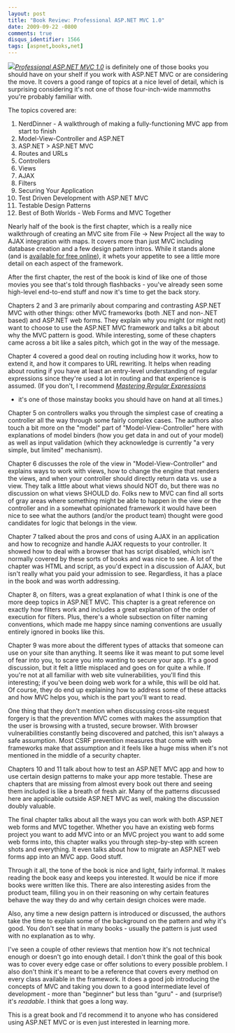 ```yaml
---
layout: post
title: "Book Review: Professional ASP.NET MVC 1.0"
date: 2009-09-22 -0800
comments: true
disqus_identifier: 1566
tags: [aspnet,books,net]
---
```

[*![](http://ecx.images-amazon.com/images/I/41vsFoLZq9L._SL160_.jpg)*](http://www.amazon.com/gp/product/0470384611?ie=UTF8&tag=mhsvortex&linkCode=as2&camp=1789&creative=390957&creativeASIN=0470384611 "Professional ASP.NET MVC 1.0")*[Professional
ASP.NET MVC
1.0](http://www.amazon.com/gp/product/0470384611?ie=UTF8&tag=mhsvortex&linkCode=as2&camp=1789&creative=390957&creativeASIN=0470384611)*
is definitely one of those books you should have on your shelf if you
work with ASP.NET MVC or are considering the move. It covers a good
range of topics at a nice level of detail, which is surprising
considering it's not one of those four-inch-wide mammoths you're
probably familiar with.

The topics covered are:

1.  NerdDinner - A walkthrough of making a fully-functioning MVC app
    from start to finish
2.  Model-View-Controller and ASP.NET
3.  ASP.NET \> ASP.NET MVC
4.  Routes and URLs
5.  Controllers
6.  Views
7.  AJAX
8.  Filters
9.  Securing Your Application
10. Test Driven Development with ASP.NET MVC
11. Testable Design Patterns
12. Best of Both Worlds - Web Forms and MVC Together

Nearly half of the book is the first chapter, which is a really nice
walkthrough of creating an MVC site from File -\> New Project all the
way to AJAX integration with maps. It covers more than just MVC
including database creation and a few design pattern intros. While it
stands alone (and is [available for free
online](http://tinyurl.com/aspnetmvc)), it whets your appetite to see a
little more detail on each aspect of the framework.

After the first chapter, the rest of the book is kind of like one of
those movies you see that's told through flashbacks - you've already
seen some high-level end-to-end stuff and now it's time to get the back
story.

Chapters 2 and 3 are primarily about comparing and contrasting ASP.NET
MVC with other things: other MVC frameworks (both .NET and non-.NET
based) and ASP.NET web forms. They explain why you might (or might not)
want to choose to use the ASP.NET MVC framework and talks a bit about
why the MVC pattern is good. While interesting, some of these chapters
came across a bit like a sales pitch, which got in the way of the
message.

Chapter 4 covered a good deal on routing including how it works, how to
extend it, and how it compares to URL rewriting. It helps when reading
about routing if you have at least an entry-level understanding of
regular expressions since they're used a lot in routing and that
experience is assumed. (If you don't, I recommend *[Mastering Regular
Expressions](http://www.amazon.com/gp/product/0596528124?ie=UTF8&tag=mhsvortex&linkCode=as2&camp=1789&creative=390957&creativeASIN=0596528124)*
- it's one of those mainstay books you should have on hand at all
times.)

Chapter 5 on controllers walks you through the simplest case of creating
a controller all the way through some fairly complex cases. The authors
also touch a bit more on the "model" part of "Model-View-Controller"
here with explanations of model binders (how you get data in and out of
your model) as well as input validation (which they acknowledge is
currently "a very simple, but limited" mechanism).

Chapter 6 discusses the role of the view in "Model-View-Controller" and
explains ways to work with views, how to change the engine that renders
the views, and when your controller should directly return data vs. use
a view. They talk a little about what views should NOT do, but there was
no discussion on what views SHOULD do. Folks new to MVC can find all
sorts of gray areas where something might be able to happen in the view
or the controller and in a somewhat opinionated framework it would have
been nice to see what the authors (and/or the product team) thought were
good candidates for logic that belongs in the view.

Chapter 7 talked about the pros and cons of using AJAX in an application
and how to recognize and handle AJAX requests to your controller. It
showed how to deal with a browser that has script disabled, which isn't
normally covered by these sorts of books and was nice to see. A lot of
the chapter was HTML and script, as you'd expect in a discussion of
AJAX, but isn't really what you paid your admission to see. Regardless,
it has a place in the book and was worth addressing.

Chapter 8, on filters, was a great explanation of what I think is one of
the more deep topics in ASP.NET MVC. This chapter is a great reference
on exactly how filters work and includes a great explanation of the
order of execution for filters. Plus, there's a whole subsection on
filter naming conventions, which made me happy since naming conventions
are usually entirely ignored in books like this.

Chapter 9 was more about the different types of attacks that someone can
use on your site than anything. It seems like it was meant to put some
level of fear into you, to scare you into wanting to secure your app.
It's a good discussion, but it felt a little misplaced and goes on for
quite a while. If you're not at all familiar with web site
vulnerabilities, you'll find this interesting; if you've been doing web
work for a while, this will be old hat. Of course, they do end up
explaining how to address some of these attacks and how MVC helps you,
which is the part you'll want to read.

One thing that they don't mention when discussing cross-site request
forgery is that the prevention MVC comes with makes the assumption that
the user is browsing with a trusted, secure browser. With browser
vulnerabilities constantly being discovered and patched, this isn't
always a safe assumption. Most CSRF prevention measures that come with
web frameworks make that assumption and it feels like a huge miss when
it's not mentioned in the middle of a security chapter.

Chapters 10 and 11 talk about how to test an ASP.NET MVC app and how to
use certain design patterns to make your app more testable. These are
chapters that are missing from almost every book out there and seeing
them included is like a breath of fresh air. Many of the patterns
discussed here are applicable outside ASP.NET MVC as well, making the
discussion doubly valuable.

The final chapter talks about all the ways you can work with both
ASP.NET web forms and MVC together. Whether you have an existing web
forms project you want to add MVC into or an MVC project you want to add
some web forms into, this chapter walks you through step-by-step with
screen shots and everything. It even talks about how to migrate an
ASP.NET web forms app into an MVC app. Good stuff.

Through it all, the tone of the book is nice and light, fairly informal.
It makes reading the book easy and keeps you interested. It would be
nice if more books were written like this. There are also interesting
asides from the product team, filling you in on their reasoning on why
certain features behave the way they do and why certain design choices
were made.

Also, any time a new design pattern is introduced or discussed, the
authors take the time to explain some of the background on the pattern
and why it's good. You don't see that in many books - usually the
pattern is just used with no explanation as to why.

I've seen a couple of other reviews that mention how it's not technical
enough or doesn't go into enough detail. I don't think the goal of this
book was to cover every edge case or offer solutions to every possible
problem. I also don't think it's meant to be a reference that covers
every method on every class available in the framework. It does a good
job introducing the concepts of MVC and taking you down to a good
intermediate level of development - more than "beginner" but less than
"guru" - and (surprise!) it's *readable*. I think that goes a long way.

This is a great book and I'd recommend it to anyone who has considered
using ASP.NET MVC or is even just interested in learning more.

